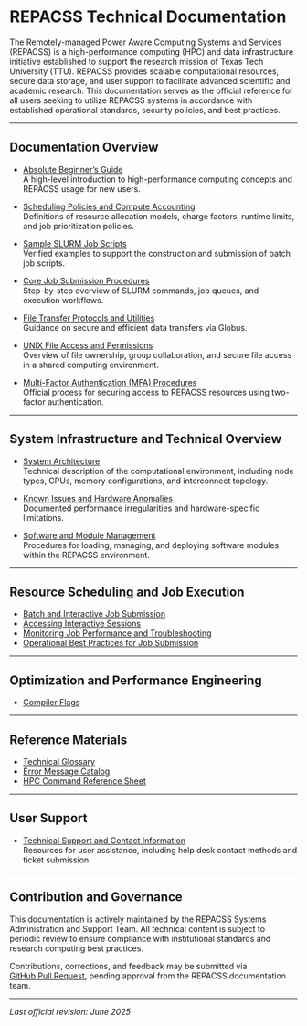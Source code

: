 # REPACSS Technical Documentation

The Remotely-managed Power Aware Computing Systems and Services (REPACSS) is a high-performance computing (HPC) and data infrastructure initiative established to support the research mission of Texas Tech University (TTU). REPACSS provides scalable computational resources, secure data storage, and user support to facilitate advanced scientific and academic research. This documentation serves as the official reference for all users seeking to utilize REPACSS systems in accordance with established operational standards, security policies, and best practices.

---

## Documentation Overview

<!-- - [Getting Started at REPACSS](getting-started-at-REPACSS.md)  
  Detailed guidance on account creation, virtual private network (VPN) access, and system login procedures. -->

- [Absolute Beginner’s Guide](absolute-beginner-guide.md)  
  A high-level introduction to high-performance computing concepts and REPACSS usage for new users.

- [Scheduling Policies and Compute Accounting](running-jobs/scheduling.md)  
  Definitions of resource allocation models, charge factors, runtime limits, and job prioritization policies.

- [Sample SLURM Job Scripts](running-jobs/examples.md)  
  Verified examples to support the construction and submission of batch job scripts.

- [Core Job Submission Procedures](running-jobs/basics.md)  
  Step-by-step overview of SLURM commands, job queues, and execution workflows.

- [File Transfer Protocols and Utilities](file-transfer.md)  
  Guidance on secure and efficient data transfers via Globus.

- [UNIX File Access and Permissions](unix-permissions.md)  
  Overview of file ownership, group collaboration, and secure file access in a shared computing environment.

- [Multi-Factor Authentication (MFA) Procedures](connecting/mfa.md)  
  Official process for securing access to REPACSS resources using two-factor authentication.

---

## System Infrastructure and Technical Overview

- [System Architecture](understanding/repacss-system/architecture.md)  
  Technical description of the computational environment, including node types, CPUs, memory configurations, and interconnect topology.

- [Known Issues and Hardware Anomalies](understanding/repacss-system/known-issues.md)  
  Documented performance irregularities and hardware-specific limitations.

- [Software and Module Management](software/module-system.md)  
  Procedures for loading, managing, and deploying software modules within the REPACSS environment.

---

## Resource Scheduling and Job Execution

- [Batch and Interactive Job Submission](running-jobs/basics.md)  
- [Accessing Interactive Sessions](running-jobs/interactive.md)  
- [Monitoring Job Performance and Troubleshooting](running-jobs/monitoring.md)  
- [Operational Best Practices for Job Submission](running-jobs/best-practices.md)

---

## Optimization and Performance Engineering

<!-- - [Profiling and Analysis Tools](performance/profiling-tools.md)   -->
- [Compiler Flags](performance/compiler-flags.md)  
<!-- - [Scalability Testing and Benchmarking](performance/scaling-tests.md) -->

---

## Reference Materials

- [Technical Glossary](reference/glossary.md)  
- [Error Message Catalog](reference/common-errors.md)  
- [HPC Command Reference Sheet](reference/cheatsheet.md)

---

## <!--System Status and-->User Support

<!-- - [Live System Status](status.md)  
  View real-time information regarding system availability, node load, and queue performance. -->

- [Technical Support and Contact Information](support.md)  
  Resources for user assistance, including help desk contact methods and ticket submission.

---

## Contribution and Governance

This documentation is actively maintained by the REPACSS Systems Administration and Support Team. All technical content is subject to periodic review to ensure compliance with institutional standards and research computing best practices.  

Contributions, corrections, and feedback may be submitted via  
[GitHub Pull Request](https://github.com/nsfcac/repacss-user-guide), pending approval from the REPACSS documentation team.

---

_Last official revision: June 2025_
